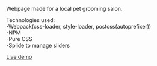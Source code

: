 Webpage made for a local pet grooming salon.  
  
Technologies used:  
-Webpack(css-loader, style-loader, postcss(autoprefixer))  
-NPM  
-Pure CSS  
-Splide to manage sliders  
  

[Live demo](https://dassaevtagle.github.io/veterinaria-huesitos/)
